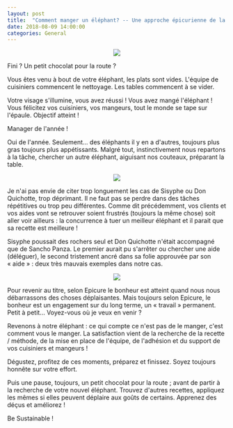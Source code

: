 ```yaml
---
layout: post
title:  "Comment manger un éléphant? -- Une approche épicurienne de la gestion de projet -- Troisième Partie"
date: 2018-08-09 14:00:00
categories: General
---
```


<p align="center">
<img src="https://iooikos.com/images/blog/3_cover.jpg">
</p>

Fini ? Un petit chocolat pour la route ?

Vous êtes venu à bout de votre éléphant, les plats sont vides. L'équipe de cuisiniers commencent le nettoyage. Les tables commencent à se vider.

Votre visage s'illumine, vous avez réussi ! Vous avez mangé l'éléphant ! Vous félicitez vos cuisiniers, vos mangeurs, tout le monde se tape sur l'épaule. Objectif atteint !

Manager de l'année !

Oui de l'année. Seulement... des éléphants il y en a d'autres, toujours plus gras toujours plus appétissants. Malgré tout, instinctivement nous repartons à la tâche, chercher un autre éléphant, aiguisant nos couteaux, préparant la table.

<p align="center">
<img src="https://iooikos.com/images/blog/3_image1.jpg">
</p>

Je n'ai pas envie de citer trop longuement les cas de Sisyphe ou Don Quichotte, trop déprimant. Il ne faut pas se perdre dans des tâches répétitives ou trop peu différentes. Comme dit précédemment, vos clients et vos aides vont se retrouver soient frustrés (toujours la même chose) soit aller voir ailleurs : la concurrence à tuer un meilleur éléphant et il parait que sa recette est meilleure !

Sisyphe poussait des rochers seul et Don Quichotte n'était accompagné que de Sancho Panza. Le premier aurait pu s'arrêter ou chercher une aide (déléguer), le second tristement ancré dans sa folie approuvée par son « aide » : deux très mauvais exemples dans notre cas.

<p align="center">
<img src="https://iooikos.com/images/blog/3_image2.jpg">
</p>

Pour revenir au titre, selon Epicure le bonheur est atteint quand nous nous débarrassons des choses déplaisantes. Mais toujours selon Epicure, le bonheur est un engagement sur du long terme, un « travail » permanent. Petit à petit... Voyez-vous où je veux en venir ?

Revenons à notre éléphant : ce qui compte ce n'est pas de le manger, c'est comment vous le manger. La satisfaction vient de la recherche de la recette / méthode, de la mise en place de l'équipe, de l'adhésion et du support de vos cuisiniers et mangeurs !

Dégustez, profitez de ces moments, préparez et finissez. Soyez toujours honnête sur votre effort.

Puis une pause, toujours, un petit chocolat pour la route ; avant de partir à la recherche de votre nouvel éléphant. Trouvez d'autres recettes, appliquez les mêmes si elles peuvent déplaire aux goûts de certains. Apprenez des déçus et améliorez !

Be Sustainable !